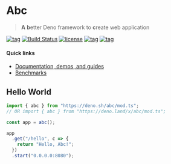 # Abc

> **A** **b**etter Deno framework to **c**reate web application

[![tag](https://img.shields.io/github/tag/zhmushan/abc.svg)](https://github.com/zhmushan/abc)
[![Build Status](https://dev.azure.com/zhmushan/abc/_apis/build/status/zhmushan.abc?branchName=master)](https://dev.azure.com/zhmushan/abc/_build/latest?definitionId=2?branchName=master)
[![license](https://img.shields.io/github/license/zhmushan/abc.svg)](https://github.com/zhmushan/abc)
[![tag](https://img.shields.io/badge/deno__std-v0.8.0-green.svg)](https://github.com/denoland/deno_std)
[![tag](https://img.shields.io/badge/deno-v0.8.0-green.svg)](https://github.com/denoland/deno)

#### Quick links

- [Documentation, demos, and guides](docs/table_of_contents.md)
- [Benchmarks](benchmarks/RESULT)

## Hello World

```ts
import { abc } from "https://deno.sh/abc/mod.ts";
// OR import { abc } from "https://deno.land/x/abc/mod.ts";

const app = abc();

app
  .get("/hello", c => {
    return "Hello, Abc!";
  })
  .start("0.0.0.0:8080");
```

